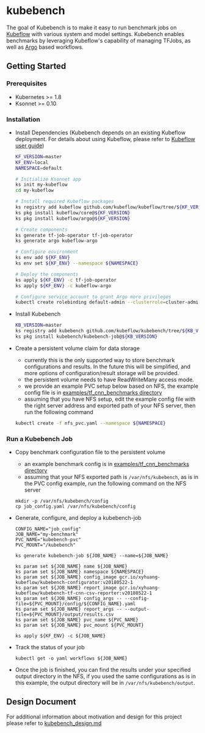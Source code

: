 # kubebench

The goal of Kubebench is to make it easy to run benchmark jobs on [Kubeflow](https://github.com/kubeflow/kubeflow) with various system and model settings. Kubebench enables benchmarks by leveraging Kubeflow's capability of managing TFJobs, as well as [Argo](https://github.com/argoproj/argo) based workflows.


## Getting Started

### Prerequisites

  - Kubernetes >= 1.8
  - Ksonnet >= 0.10

### Installation

  - Install Dependencies (Kubebench depends on an existing Kubeflow deployment. For details about using Kubeflow, please refer to [Kubeflow user guide](https://github.com/kubeflow/kubeflow/blob/master/user_guide.md))

    ```bash
    KF_VERSION=master
    KF_ENV=local
    NAMESPACE=default

    # Initialize Ksonnet app
    ks init my-kubeflow
    cd my-kubeflow

    # Install required Kubeflow packages
    ks registry add kubeflow github.com/kubeflow/kubeflow/tree/${KF_VERSION}/kubeflow
    ks pkg install kubeflow/core@${KF_VERSION}
    ks pkg install kubeflow/argo@${KF_VERSION}

    # Create components
    ks generate tf-job-operator tf-job-operator
    ks generate argo kubeflow-argo

    # Configure environment
    ks env add ${KF_ENV}
    ks env set ${KF_ENV} --namespace ${NAMESPACE}

    # Deploy the components
    ks apply ${KF_ENV} -c tf-job-operator
    ks apply ${KF_ENV} -c kubeflow-argo

    # Configure service account to grant Argo more privileges
    kubectl create rolebinding default-admin --clusterrole=cluster-admin --serviceaccount=default:default
    ```

  - Install Kubebench

    ```bash
    KB_VERSION=master
    ks registry add kubebench github.com/kubeflow/kubebench/tree/${KB_VERSION}/kubebench
    ks pkg install kubebench/kubebench-job@${KB_VERSION}
    ```

  - Create a persistent volume claim for data storage
    - currently this is the only supported way to store benchmark configurations and results. In the future this will be simplified, and more options of configuration/result storage will be provided.
    - the persistent volume needs to have ReadWriteMany access mode.
    - we provide an example PVC setup below based on NFS, the example config file is in [examples/tf_cnn_benchmarks directory](https://github.com/kubeflow/kubebench/blob/master/examples/tf_cnn_benchmarks/nfs_pvc.yaml)
    - assuming that you have NFS setup, edit the example config file with the right server address and exported path of your NFS server, then run the following command

    ```bash
    kubectl create -f nfs_pvc.yaml --namespace ${NAMESPACE}
    ```

### Run a Kubebench Job

  - Copy benchmark configuration file to the persistent volume
    - an example benchmark config is in [examples/tf_cnn_benchmarks directory](https://github.com/kubeflow/kubebench/blob/master/examples/tf_cnn_benchmarks/job_config.yaml)
    - assuming that your NFS exported path is `/var/nfs/kubebench`, as is in the PVC config example, run the following command on the NFS server

    ```
    mkdir -p /var/nfs/kubebench/config
    cp job_config.yaml /var/nfs/kubebench/config
    ```

  - Generate, configure, and deploy a kubebench-job

    ```
    CONFIG_NAME="job_config"
    JOB_NAME="my-benchmark"
    PVC_NAME="kubebench-pvc"
    PVC_MOUNT="/kubebench"

    ks generate kubebench-job ${JOB_NAME} --name=${JOB_NAME}

    ks param set ${JOB_NAME} name ${JOB_NAME}
    ks param set ${JOB_NAME} namespace ${NAMESPACE}
    ks param set ${JOB_NAME} config_image gcr.io/xyhuang-kubeflow/kubebench-configurator:v20180522-1
    ks param set ${JOB_NAME} report_image gcr.io/xyhuang-kubeflow/kubebench-tf-cnn-csv-reporter:v20180522-1
    ks param set ${JOB_NAME} config_args -- --config-file=${PVC_MOUNT}/config/${CONFIG_NAME}.yaml
    ks param set ${JOB_NAME} report_args -- --output-file=${PVC_MOUNT}/output/results.csv
    ks param set ${JOB_NAME} pvc_name ${PVC_NAME}
    ks param set ${JOB_NAME} pvc_mount ${PVC_MOUNT}

    ks apply ${KF_ENV} -c ${JOB_NAME}
    ```

  - Track the status of your job

    ```
    kubectl get -o yaml workflows ${JOB_NAME}
    ```

  - Once the job is finished, you can find the results under your specified output directory in the NFS, if you used the same configurations as is in this example, the output directory will be in `/var/nfs/kubebench/output`.

## Design Document

For additional information about motivation and design for this project please refer to [kubebench_design.md](./doc/kubebench_design.md)
